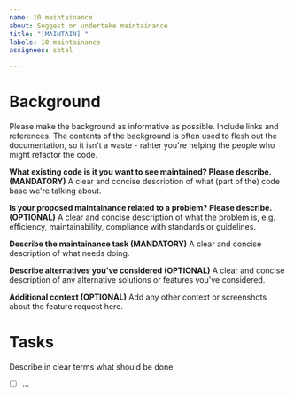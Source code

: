 ```yaml
---
name: 10 maintainance
about: Suggest or undertake maintainance
title: "[MAINTAIN] "
labels: 10 maintainance
assignees: sbtal

---
```


# Background

Please make the background as informative as possible. Include links 
and references. The contents of the background is often used to flesh 
out the documentation, so it isn't a waste - rahter you're helping 
the people who might refactor the code.

**What existing code is it you want to see maintained? Please describe. (MANDATORY)**
A clear and concise description of what (part of the) code base we're talking about.

**Is your proposed maintainance related to a problem? Please describe. (OPTIONAL)**
A clear and concise description of what the problem is,
e.g. efficiency, maintainability, compliance with standards or 
guidelines.

**Describe the maintainance task (MANDATORY)**
A clear and concise description of what needs doing.

**Describe alternatives you've considered (OPTIONAL)**
A clear and concise description of any alternative solutions or features 
you've considered.

**Additional context (OPTIONAL)**
Add any other context or screenshots about the feature request here.

# Tasks

Describe in clear terms what should be done
- [ ] ...
